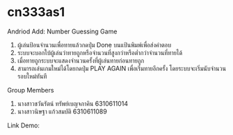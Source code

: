# cn333as1
Andriod Add: Number Guessing Game
1. ผู้เล่นป้อนจำนวนเพื่อทายแล้วกดปุ่ม Done บนแป้นพิมพ์เพื่อส่งคำตอบ
2. ระบบจะบอกใบ้ผู้เล่นว่าทายถูกหรือจำนวนที่สูงกว่าหรือต่ำกว่าจำนวนที่ทายได้
4. เมื่อทายถูกระบบจะแสดงจำนวนครั้งที่ผู้เล่นทายก่อนทายถูก
5. สามารถเล่นเกมใหม่ได้โดยกดปุ่ม PLAY AGAIN เพื่อเริ่มทายอีกครั้ง โดยระบบจะเริ่มนับจำนวนรอบใหม่ทันที

Group Members
1. นางสาวชวันรัตน์ ทรัพย์เบญจภาคิน 6310611014
2. นางสาวนิษฐา แก้วสมบัติ 6310611089

Link Demo:
